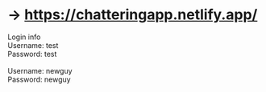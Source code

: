 # -> https://chatteringapp.netlify.app/ 


Login info
<br />
Username: test
<br />
Password: test
<br /><br />
Username: newguy
<br />
Password: newguy


